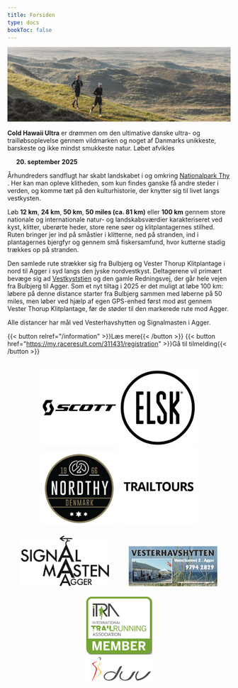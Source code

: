 ```yaml
---
title: Forsiden
type: docs
bookToc: false
---
```


![banner](/images/banner3.jpg)

**Cold Hawaii Ultra** er drømmen om den ultimative danske ultra- og trailløbsoplevelse gennem
vildmarken og noget af Danmarks unikkeste, barskeste og ikke mindst smukkeste natur. Løbet afvikles

&nbsp;&nbsp;&nbsp;&nbsp; **20. september 2025**

<!-- {{< hint info >}} -->

<!-- Deltagerbrev for Cold Hawaii Ultra 2022 er udsendt men kan også hentes og læses <a href="/2022_deltagerbrev.pdf">via dette link</a>. -->

<!-- {{< /hint >}} -->

Århundreders sandflugt har skabt landskabet i og omkring [Nationalpark
Thy](https://nationalparkthy.dk/) <!-- og Jammerbugten -->. Her kan man opleve klitheden, som kun
findes ganske få andre steder i verden, og komme tæt på den kulturhistorie, der knytter sig til
livet langs vestkysten.


Løb **12 km**, **24 km**, **50 km**, **50 miles (ca. 81 km)** eller **100 km** gennem store
nationale og internationale natur- og landskabsværdier karakteriseret ved kyst, klitter, uberørte
heder, store rene søer og klitplantagernes stilhed. Ruten bringer jer ind på småstier i klitterne,
ned på stranden, ind i plantagernes bjergfyr og gennem små fiskersamfund, hvor kutterne stadig
trækkes op på stranden.

<!-- **Alle distancer afvikles som løb fra A til B uden sløjer.** -->

Den samlede rute strækker sig fra Bulbjerg og Vester Thorup Klitplantage i nord til Agger i syd langs den jyske
nordvestkyst. Deltagerene vil primært bevæge sig ad
[Vestkyststien](https://naturstyrelsen.dk/naturoplevelser/naturguider/vestkyststien/) og den gamle
Redningsvej, der går hele vejen fra Bulbjerg til Agger. Som et nyt tiltag i 2025 er det muligt at
løbe 100 km: løbere på denne distance starter fra Bulbjerg sammen med løberne på 50 miles, men løber
ved hjælp af egen GPS-enhed først mod øst gennem Vester Thorup Klitplantage, før de støder til den
markerede rute mod Agger.


Alle distancer har mål ved
Vesterhavshytten og Signalmasten i Agger.

<!-- Den samlede rute strækker sig fra Løkken i nord til Agger i syd langs den jyske -->
<!-- nordvestkyst. Deltagerene på 12 km, 25 km, 50 km og 50 miles vil primært bevæge -->
<!-- sig ad -->
<!-- [Vestkyststien](https://naturstyrelsen.dk/naturoplevelser/naturguider/vestkyststien/) -->
<!-- og den gamle Redningsvej, der går hele vejen fra Bulbjerg til Agger.  Deltagere -->
<!-- på 100 miles starter syd for Løkken ved Grønhøj Strand og vil foruden -->
<!-- Vestkyststien benytte sig af Nordsøstien og -->
<!-- [Hærvejsvandreruten](https://www.haervej.dk/). Alle distancer har mål ved -->
<!-- Vesterhavshytten og Signalmasten i Agger. -->

{{< button relref="/information" >}}Læs mere{{< /button >}}
{{< button href="https://my.raceresult.com/311431/registration" >}}Gå til tilmelding{{< /button >}}

<br>


<center>
<!-- <a href="https://www.viabiler.dk/afdelinger/silkeborg-ford-mazda-suzuki/" target="_blank"><img src="/viabiler.png" width="175px" /></a> -->
<a href="https://www.scott-sports.com" target="_blank"><img src="/scott-logo.png" width="175px" /></a>
<a href="https://www.elsk.com/" target="_blank"><img src="/logo_elsk.png" width="175px" /></a>
<a href="https://nordthy.com/" target="_blank"><img src="/nordthy.png" width="175px" /></a>
<a href="https://www.trailtours.dk/" target="_blank"><img src="/trailtours.png" width="175px" /></a>
<br>
<a href="https://signalmasten-agger.dk/" target="_blank"><img src="/signalmasten.png" width="200px" style="margin: 20px"/></a>
<a href="https://vesterhavshytten-agger.dk/" target="_blank"><img src="/logo_vesterhavshytten.png" width="200px" style="margin: 20px"/></a>
<a href="https://itra.run/Races/RaceDetails/89627" target="_blank"><img src="/itra_member.png" width="150px" /></a>
<br>
<a href="http://d-u-v.org" target="_blank"><img src="/duv.png" height="60px" /></a>

</center>

